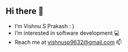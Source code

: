 ## Hi there 👋

- I’m Vishnu S Prakash  : )
- I’m interested in software development 💻
- Reach me at vishnusp9632@gmail.com 📫
